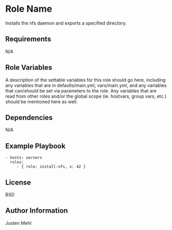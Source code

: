 Role Name
=========

Installs the nfs daemon and exports a specified directory.

Requirements
------------

N/A

Role Variables
--------------

A description of the settable variables for this role should go here, including any variables that are in defaults/main.yml, vars/main.yml, and any variables that can/should be set via parameters to the role. Any variables that are read from other roles and/or the global scope (ie. hostvars, group vars, etc.) should be mentioned here as well.

Dependencies
------------

N/A

Example Playbook
----------------

    - hosts: servers
      roles:
         - { role: install-nfs, x: 42 }

License
-------

BSD

Author Information
------------------

Justen Mehl
